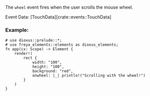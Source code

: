 The `wheel` event fires when the user scrolls the mouse wheel.

Event Data: [TouchData][crate::events::TouchData]

### Example:

```rust, no_run
# use dioxus::prelude::*;
# use freya_elements::elements as dioxus_elements;
fn app(cx: Scope) -> Element {
    render!(
        rect {
            width: "100",
            height: "100",
            background: "red",
            onwheel: |_| println!("Scrolling with the wheel!")
        }
    )
}
```